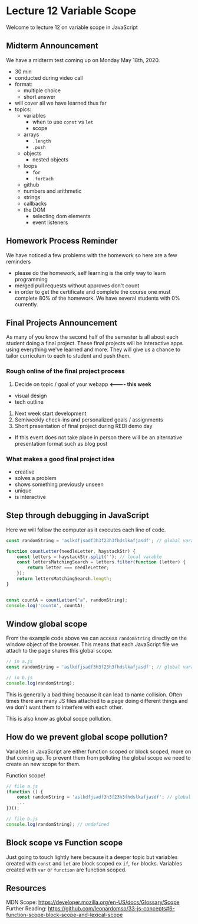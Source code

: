 # Lecture 12 Variable Scope

Welcome to lecture 12 on variable scope in JavaScript

## Midterm Announcement

We have a midterm test coming up on Monday May 18th, 2020.

- 30 min
- conducted during video call
- format:
    - multiple choice
    - short answer
- will cover all we have learned thus far
- topics:
    - variables
        - when to use `const` vs `let`
        - scope
    - arrays
        - `.length`
        - `.push`
    - objects
        - nested objects
    - loops
        - `for`
        - `.forEach`
    - github
    - numbers and arithmetic
    - strings
    - callbacks
    - the DOM
        - selecting dom elements
        - event listeners

## Homework Process Reminder

We have noticed a few problems with the homework so here are a few reminders

- please do the homework, self learning is the only way to learn programming
- merged pull requests without approves don't count
- in order to get the certificate and complete the course one must complete 80% of the homework. We
  have several students with 0% currently.

## Final Projects Announcement

As many of you know the second half of the semester is all about each student doing a final
project. These final projects will be interactive apps using everything we've learned and more.
They will give us a chance to tailor curriculum to each to student and push them.

### Rough online of the final project process

1. Decide on topic / goal of your webapp **<---- this week**
  - visual design
  - tech outline
1. Next week start development
1. Semiweekly check-ins and personalized goals / assignments
1. Short presentation of final project during REDI demo day
  - If this event does not take place in person there will be an alternative presentation format such
    as blog post

### What makes a good final project idea

- creative
- solves a problem
- shows something previously unseen
- unique
- is interactive


## Step through debugging in JavaScript

Here we will follow the computer as it executes each line of code.

```js
const randomString = 'aslkdfjsadf3h3f23h3fhdslkafjasdf'; // global varable

function countLetter(needleLetter, haystackStr) {
    const letters = haystackStr.split(''); // local varable
    const lettersMatchingSearch = letters.filter(function (letter) {
        return letter === needleLetter;
    });
    return lettersMatchingSearch.length;
}


const countA = countLetter("a", randomString);
console.log('countA', countA);

```

## Window global scope

From the example code above we can access `randomString` directly on the window object of the
browser. This means that each JavaScript file we attach to the page shares this global scope. 

```js
// in a.js
const randomString = 'aslkdfjsadf3h3f23h3fhdslkafjasdf'; // global varable

// in b.js
console.log(randomString);
```

This is generally a bad thing because it can lead to name collision. Often times there are many JS
files attached to a page doing different things and we don't want them to interfere with each other.

This is also know as global scope pollution.

## How do we prevent global scope pollution?

Variables in JavaScript are either function scoped or block scoped, more on that coming up. To
prevent them from polluting the global scope we need to create an new scope for them.

Function scope!

```js
// file a.js
(function () {
    const randomString = 'aslkdfjsadf3h3f23h3fhdslkafjasdf'; // global varable
    ...
})();

// file b.js
console.log(randomString); // undefined
```

## Block scope vs Function scope

Just going to touch lightly here because it a deeper topic but variables created with `const` and
`let` are block scoped ex `if`, `for` blocks. Variables created with `var` or `function` are
function scoped.



## Resources

MDN Scope: https://developer.mozilla.org/en-US/docs/Glossary/Scope
Further Reading: https://github.com/leonardomso/33-js-concepts#6-function-scope-block-scope-and-lexical-scope
